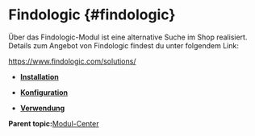# Findologic {#findologic}

Über das Findologic-Modul ist eine alternative Suche im Shop realisiert. Details zum Angebot von Findologic findest du unter folgendem Link:

https://www.findologic.com/solutions/

-   **[Installation](7_4_7_1_Installation.md)**  

-   **[Konfiguration](7_4_7_2_Konfiguration.md)**  

-   **[Verwendung](7_4_7_3_Verwendung.md)**  


**Parent topic:**[Modul-Center](7_4_Modul_Center.md)

